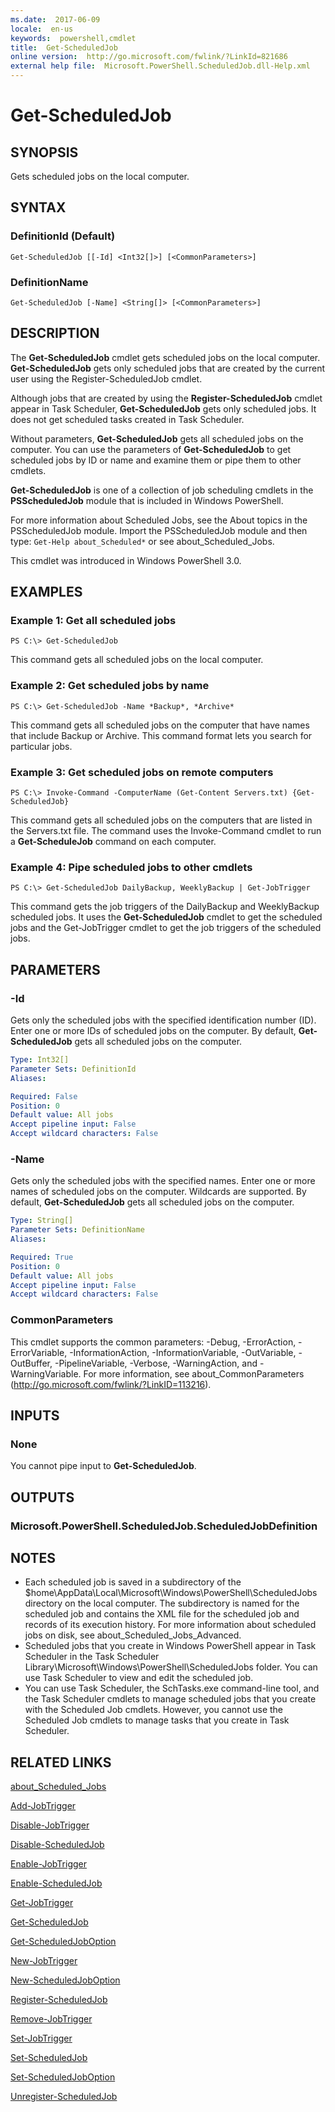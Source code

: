 ```yaml
---
ms.date:  2017-06-09
locale:  en-us
keywords:  powershell,cmdlet
title:  Get-ScheduledJob
online version:  http://go.microsoft.com/fwlink/?LinkId=821686
external help file:  Microsoft.PowerShell.ScheduledJob.dll-Help.xml
---
```


# Get-ScheduledJob

## SYNOPSIS
Gets scheduled jobs on the local computer.

## SYNTAX

### DefinitionId (Default)
```
Get-ScheduledJob [[-Id] <Int32[]>] [<CommonParameters>]
```

### DefinitionName
```
Get-ScheduledJob [-Name] <String[]> [<CommonParameters>]
```

## DESCRIPTION
The **Get-ScheduledJob** cmdlet gets scheduled jobs on the local computer.
**Get-ScheduledJob** gets only scheduled jobs that are created by the current user using the Register-ScheduledJob cmdlet.

Although jobs that are created by using the **Register-ScheduledJob** cmdlet appear in Task Scheduler, **Get-ScheduledJob** gets only scheduled jobs.
It does not get scheduled tasks created in Task Scheduler.

Without parameters, **Get-ScheduledJob** gets all scheduled jobs on the computer.
You can use the parameters of **Get-ScheduledJob** to get scheduled jobs by ID or name and examine them or pipe them to other cmdlets.

**Get-ScheduledJob** is one of a collection of job scheduling cmdlets in the **PSScheduledJob** module that is included in Windows PowerShell.

For more information about Scheduled Jobs, see the About topics in the PSScheduledJob module.
Import the PSScheduledJob module and then type: `Get-Help about_Scheduled*` or see about_Scheduled_Jobs.

This cmdlet was introduced in Windows PowerShell 3.0.

## EXAMPLES

### Example 1: Get all scheduled jobs
```
PS C:\> Get-ScheduledJob
```

This command gets all scheduled jobs on the local computer.

### Example 2: Get scheduled jobs by name
```
PS C:\> Get-ScheduledJob -Name *Backup*, *Archive*
```

This command gets all scheduled jobs on the computer that have names that include Backup or Archive.
This command format lets you search for particular jobs.

### Example 3: Get scheduled jobs on remote computers
```
PS C:\> Invoke-Command -ComputerName (Get-Content Servers.txt) {Get-ScheduledJob}
```

This command gets all scheduled jobs on the computers that are listed in the Servers.txt file.
The command uses the Invoke-Command cmdlet to run a **Get-ScheduleJob** command on each computer.

### Example 4: Pipe scheduled jobs to other cmdlets
```
PS C:\> Get-ScheduledJob DailyBackup, WeeklyBackup | Get-JobTrigger
```

This command gets the job triggers of the DailyBackup and WeeklyBackup scheduled jobs.
It uses the **Get-ScheduledJob** cmdlet to get the scheduled jobs and the Get-JobTrigger cmdlet to get the job triggers of the scheduled jobs.

## PARAMETERS

### -Id
Gets only the scheduled jobs with the specified identification number (ID).
Enter one or more IDs of scheduled jobs on the computer.
By default, **Get-ScheduledJob** gets all scheduled jobs on the computer.

```yaml
Type: Int32[]
Parameter Sets: DefinitionId
Aliases: 

Required: False
Position: 0
Default value: All jobs
Accept pipeline input: False
Accept wildcard characters: False
```

### -Name
Gets only the scheduled jobs with the specified names.
Enter one or more names of scheduled jobs on the computer.
Wildcards are supported.
By default, **Get-ScheduledJob** gets all scheduled jobs on the computer.

```yaml
Type: String[]
Parameter Sets: DefinitionName
Aliases: 

Required: True
Position: 0
Default value: All jobs
Accept pipeline input: False
Accept wildcard characters: False
```

### CommonParameters
This cmdlet supports the common parameters: -Debug, -ErrorAction, -ErrorVariable, -InformationAction, -InformationVariable, -OutVariable, -OutBuffer, -PipelineVariable, -Verbose, -WarningAction, and -WarningVariable. For more information, see about_CommonParameters (http://go.microsoft.com/fwlink/?LinkID=113216).

## INPUTS

### None
You cannot pipe input to **Get-ScheduledJob**.

## OUTPUTS

### Microsoft.PowerShell.ScheduledJob.ScheduledJobDefinition

## NOTES
* Each scheduled job is saved in a subdirectory of the $home\AppData\Local\Microsoft\Windows\PowerShell\ScheduledJobs directory on the local computer. The subdirectory is named for the scheduled job and contains the XML file for the scheduled job and records of its execution history. For more information about scheduled jobs on disk, see about_Scheduled_Jobs_Advanced.
* Scheduled jobs that you create in Windows PowerShell appear in Task Scheduler in the Task Scheduler Library\Microsoft\Windows\PowerShell\ScheduledJobs folder. You can use Task Scheduler to view and edit the scheduled job.
* You can use Task Scheduler, the SchTasks.exe command-line tool, and the Task Scheduler cmdlets to manage scheduled jobs that you create with the Scheduled Job cmdlets. However, you cannot use the Scheduled Job cmdlets to manage tasks that you create in Task Scheduler.

## RELATED LINKS

[about_Scheduled_Jobs](About/about_Scheduled_Jobs.md)

[Add-JobTrigger](Add-JobTrigger.md)

[Disable-JobTrigger](Disable-JobTrigger.md)

[Disable-ScheduledJob](Disable-ScheduledJob.md)

[Enable-JobTrigger](Enable-JobTrigger.md)

[Enable-ScheduledJob](Enable-ScheduledJob.md)

[Get-JobTrigger](Get-JobTrigger.md)

[Get-ScheduledJob](Get-ScheduledJob.md)

[Get-ScheduledJobOption](Get-ScheduledJobOption.md)

[New-JobTrigger](New-JobTrigger.md)

[New-ScheduledJobOption](New-ScheduledJobOption.md)

[Register-ScheduledJob](Register-ScheduledJob.md)

[Remove-JobTrigger](Remove-JobTrigger.md)

[Set-JobTrigger](Set-JobTrigger.md)

[Set-ScheduledJob](Set-ScheduledJob.md)

[Set-ScheduledJobOption](Set-ScheduledJobOption.md)

[Unregister-ScheduledJob](Unregister-ScheduledJob.md)


